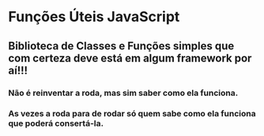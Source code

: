 # Funções Úteis JavaScript

## Biblioteca de Classes e Funções simples que com certeza deve está em algum framework por aí!!!
### Não é reinventar a roda, mas sim saber como ela funciona.
### As vezes a roda para de rodar só quem sabe como ela funciona que poderá consertá-la.
